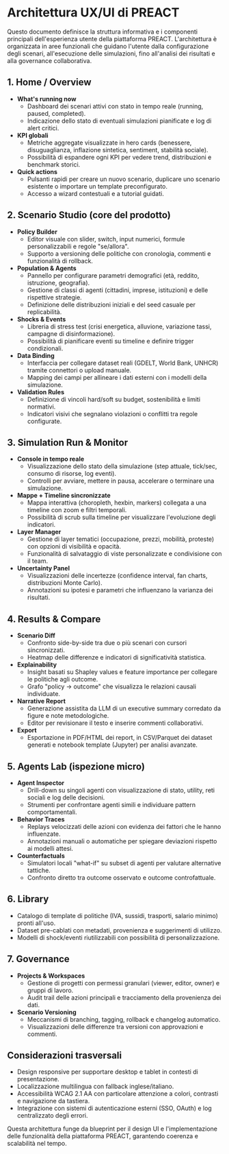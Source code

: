 # Architettura UX/UI di PREACT

Questo documento definisce la struttura informativa e i componenti principali dell'esperienza utente della piattaforma PREACT. L'architettura è organizzata in aree funzionali che guidano l'utente dalla configurazione degli scenari, all'esecuzione delle simulazioni, fino all'analisi dei risultati e alla governance collaborativa.

## 1. Home / Overview
- **What's running now**
  - Dashboard dei scenari attivi con stato in tempo reale (running, paused, completed).
  - Indicazione dello stato di eventuali simulazioni pianificate e log di alert critici.
- **KPI globali**
  - Metriche aggregate visualizzate in hero cards (benessere, disuguaglianza, inflazione sintetica, sentiment, stabilità sociale).
  - Possibilità di espandere ogni KPI per vedere trend, distribuzioni e benchmark storici.
- **Quick actions**
  - Pulsanti rapidi per creare un nuovo scenario, duplicare uno scenario esistente o importare un template preconfigurato.
  - Accesso a wizard contestuali e a tutorial guidati.

## 2. Scenario Studio (core del prodotto)
- **Policy Builder**
  - Editor visuale con slider, switch, input numerici, formule personalizzabili e regole "se/allora".
  - Supporto a versioning delle politiche con cronologia, commenti e funzionalità di rollback.
- **Population & Agents**
  - Pannello per configurare parametri demografici (età, reddito, istruzione, geografia).
  - Gestione di classi di agenti (cittadini, imprese, istituzioni) e delle rispettive strategie.
  - Definizione delle distribuzioni iniziali e del seed casuale per replicabilità.
- **Shocks & Events**
  - Libreria di stress test (crisi energetica, alluvione, variazione tassi, campagne di disinformazione).
  - Possibilità di pianificare eventi su timeline e definire trigger condizionali.
- **Data Binding**
  - Interfaccia per collegare dataset reali (GDELT, World Bank, UNHCR) tramite connettori o upload manuale.
  - Mapping dei campi per allineare i dati esterni con i modelli della simulazione.
- **Validation Rules**
  - Definizione di vincoli hard/soft su budget, sostenibilità e limiti normativi.
  - Indicatori visivi che segnalano violazioni o conflitti tra regole configurate.

## 3. Simulation Run & Monitor
- **Console in tempo reale**
  - Visualizzazione dello stato della simulazione (step attuale, tick/sec, consumo di risorse, log eventi).
  - Controlli per avviare, mettere in pausa, accelerare o terminare una simulazione.
- **Mappe + Timeline sincronizzate**
  - Mappa interattiva (choropleth, hexbin, markers) collegata a una timeline con zoom e filtri temporali.
  - Possibilità di scrub sulla timeline per visualizzare l'evoluzione degli indicatori.
- **Layer Manager**
  - Gestione di layer tematici (occupazione, prezzi, mobilità, proteste) con opzioni di visibilità e opacità.
  - Funzionalità di salvataggio di viste personalizzate e condivisione con il team.
- **Uncertainty Panel**
  - Visualizzazioni delle incertezze (confidence interval, fan charts, distribuzioni Monte Carlo).
  - Annotazioni su ipotesi e parametri che influenzano la varianza dei risultati.

## 4. Results & Compare
- **Scenario Diff**
  - Confronto side-by-side tra due o più scenari con cursori sincronizzati.
  - Heatmap delle differenze e indicatori di significatività statistica.
- **Explainability**
  - Insight basati su Shapley values e feature importance per collegare le politiche agli outcome.
  - Grafo "policy → outcome" che visualizza le relazioni causali individuate.
- **Narrative Report**
  - Generazione assistita da LLM di un executive summary corredato da figure e note metodologiche.
  - Editor per revisionare il testo e inserire commenti collaborativi.
- **Export**
  - Esportazione in PDF/HTML dei report, in CSV/Parquet dei dataset generati e notebook template (Jupyter) per analisi avanzate.

## 5. Agents Lab (ispezione micro)
- **Agent Inspector**
  - Drill-down su singoli agenti con visualizzazione di stato, utility, reti sociali e log delle decisioni.
  - Strumenti per confrontare agenti simili e individuare pattern comportamentali.
- **Behavior Traces**
  - Replays velocizzati delle azioni con evidenza dei fattori che le hanno influenzate.
  - Annotazioni manuali o automatiche per spiegare deviazioni rispetto ai modelli attesi.
- **Counterfactuals**
  - Simulatori locali "what-if" su subset di agenti per valutare alternative tattiche.
  - Confronto diretto tra outcome osservato e outcome controfattuale.

## 6. Library
- Catalogo di template di politiche (IVA, sussidi, trasporti, salario minimo) pronti all'uso.
- Dataset pre-cablati con metadati, provenienza e suggerimenti di utilizzo.
- Modelli di shock/eventi riutilizzabili con possibilità di personalizzazione.

## 7. Governance
- **Projects & Workspaces**
  - Gestione di progetti con permessi granulari (viewer, editor, owner) e gruppi di lavoro.
  - Audit trail delle azioni principali e tracciamento della provenienza dei dati.
- **Scenario Versioning**
  - Meccanismi di branching, tagging, rollback e changelog automatico.
  - Visualizzazioni delle differenze tra versioni con approvazioni e commenti.

## Considerazioni trasversali
- Design responsive per supportare desktop e tablet in contesti di presentazione.
- Localizzazione multilingua con fallback inglese/italiano.
- Accessibilità WCAG 2.1 AA con particolare attenzione a colori, contrasti e navigazione da tastiera.
- Integrazione con sistemi di autenticazione esterni (SSO, OAuth) e log centralizzato degli errori.

Questa architettura funge da blueprint per il design UI e l'implementazione delle funzionalità della piattaforma PREACT, garantendo coerenza e scalabilità nel tempo.

